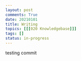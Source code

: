 ```yaml
---
layout: post
comments: True
date: 20210101
title: Writing
topics: [[[020 Knowledgebase]]]
tags: []
status: in-progress
---
```


testing commit
